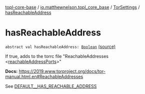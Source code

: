 [topl-core-base](../../index.md) / [io.matthewnelson.topl_core_base](../index.md) / [TorSettings](index.md) / [hasReachableAddress](./has-reachable-address.md)

# hasReachableAddress

`abstract val hasReachableAddress: `[`Boolean`](https://kotlinlang.org/api/latest/jvm/stdlib/kotlin/-boolean/index.html) [(source)](https://github.com/05nelsonm/TorOnionProxyLibrary-Android/blob/master/topl-core-base/src/main/java/io/matthewnelson/topl_core_base/TorSettings.kt#L293)

If true, adds to the torrc file "ReachableAddresses &lt;[reachableAddressPorts](reachable-address-ports.md)&gt;"

**Docs:** https://2019.www.torproject.org/docs/tor-manual.html.en#ReachableAddresses

See [DEFAULT__HAS_REACHABLE_ADDRESS](-d-e-f-a-u-l-t__-h-a-s_-r-e-a-c-h-a-b-l-e_-a-d-d-r-e-s-s.md)

